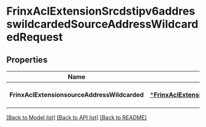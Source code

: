 # FrinxAclExtensionSrcdstipv6addresswildcardedSourceAddressWildcardedRequest

## Properties
Name | Type | Description | Notes
------------ | ------------- | ------------- | -------------
**FrinxAclExtensionsourceAddressWildcarded** | [***FrinxAclExtensionSrcdstipv6addresswildcardedSourceAddressWildcarded**](frinx.acl.extension.srcdstipv6addresswildcarded.SourceAddressWildcarded.md) |  | [optional] [default to null]

[[Back to Model list]](../README.md#documentation-for-models) [[Back to API list]](../README.md#documentation-for-api-endpoints) [[Back to README]](../README.md)


